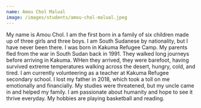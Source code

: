 ```yaml
---
name: Amou Chol Malual
image: /images/students/amou-chol-malual.jpeg
---
```


My name is Amou Chol. I am the first born in a family of six children made up of three girls and three boys. I am South Sudanese by nationality, but I have never been there. I was born in Kakuma Refugee Camp. My parents fled from the war in South Sudan back in 1991. They walked long journeys before arriving in Kakuma. WHen they arrived, they were barefoot, having survived extreme temperatures walking across the desert, hungry, cold, and tired. I am currently volunteering as a teacher at Kakuma Refugee secondary school. I lost my father in 2018, which took a toll on me emotionally and financially. My studies were threatened, but my uncle came in and helped my family. I am passionate about humanity and hope to see it thrive everyday. My hobbies are playing basketball and reading.
